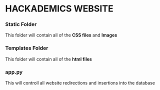# HACKADEMICS WEBSITE

### Static Folder
This folder will contain all of the **CSS files** and **Images**


### Templates Folder

This folder will contain all of the **html files**


### app.py
This will controll all website redirections and insertions into the database
